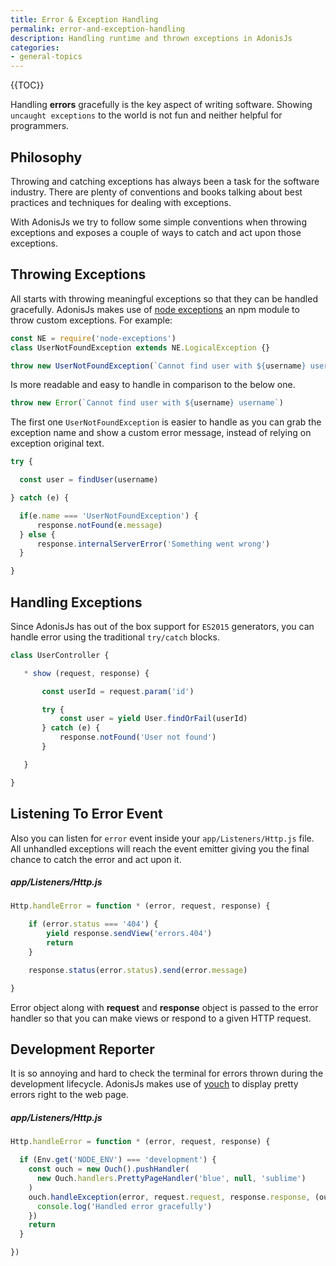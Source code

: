 ```yaml
---
title: Error & Exception Handling
permalink: error-and-exception-handling
description: Handling runtime and thrown exceptions in AdonisJs
categories:
- general-topics
---
```


{{TOC}}

Handling **errors** gracefully is the key aspect of writing software. Showing `uncaught exceptions` to the world is not fun and neither helpful for programmers.

## Philosophy

Throwing and catching exceptions has always been a task for the software industry. There are plenty of conventions and books talking about best practices and techniques for dealing with exceptions.

With AdonisJs we try to follow some simple conventions when throwing exceptions and exposes a couple of ways to catch and act upon those exceptions.

## Throwing Exceptions

All starts with throwing meaningful exceptions so that they can be handled gracefully. AdonisJs makes use of [node exceptions](https://www.npmjs.com/package/node-exceptions) an npm module to throw custom exceptions. For example:

```javascript
const NE = require('node-exceptions')
class UserNotFoundException extends NE.LogicalException {}

throw new UserNotFoundException(`Cannot find user with ${username} username`)

```

Is more readable and easy to handle in comparison to the below one.

```javascript
throw new Error(`Cannot find user with ${username} username`)
```


The first one `UserNotFoundException` is easier to handle as you can grab the exception name and show a custom error message, instead of relying on exception original text.

```javascript
try {

  const user = findUser(username)

} catch (e) {

  if(e.name === 'UserNotFoundException') {
      response.notFound(e.message)
  } else {
      response.internalServerError('Something went wrong')
  }

}
```


## Handling Exceptions

Since AdonisJs has out of the box support for `ES2015` generators, you can handle error using the traditional `try/catch` blocks.

```javascript
class UserController {

   * show (request, response) {

       const userId = request.param('id')

       try {
           const user = yield User.findOrFail(userId)       
       } catch (e) {
           response.notFound('User not found')
       }

   }

}
```

## Listening To Error Event

Also you can listen for `error` event inside your `app/Listeners/Http.js` file. All unhandled exceptions will reach the event emitter giving you the final chance to catch the error and act upon it.

##### app/Listeners/Http.js
```javascript
Http.handleError = function * (error, request, response) {

    if (error.status === '404') {
        yield response.sendView('errors.404')
        return
    }

    response.status(error.status).send(error.message)

}
```

Error object along with **request** and **response** object is passed to the error handler so that you can make views or respond to a given HTTP request.

## Development Reporter

It is so annoying and hard to check the terminal for errors thrown during the development lifecycle. AdonisJs makes use of [youch](http://npmjs.org/package/youch) to display pretty errors right to the web page.

##### app/Listeners/Http.js
```javascript
Http.handleError = function * (error, request, response) {

  if (Env.get('NODE_ENV') === 'development') {
    const ouch = new Ouch().pushHandler(
      new Ouch.handlers.PrettyPageHandler('blue', null, 'sublime')
    )
    ouch.handleException(error, request.request, response.response, (output) => {
      console.log('Handled error gracefully')
    })
    return
  }

})
```

